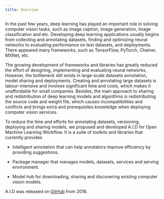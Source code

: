 ```yaml
---
title: Overview
---
```


In the past few years, deep learning has played an important role in solving computer vision tasks, such as image caption, image generation, image classification and etc. Developing deep learning applications usually begins from collecting and annotating datasets, finding and optimizing neural networks to evaluating performance on test datasets, and deployments. There appeared many frameworks, such as TensorFlow, PyTorch, Chainer, MXNet, etc.

The growing development of frameworks and libraries has greatly reduced the effort of designing, implementing and evaluating neural networks. However, the bottleneck still exists in large-scale datasets annotation, model sharing and deployments. Creating and annotating large datasets is labour-intensive and involves significant time and costs, which makes it unaffordable for small companies. Besides, the main approach to sharing and redistribution of deep learning models and algorithms is redistributing the source code and weight file, which causes incompatibilities and conflicts and brings extra and prerequisites knowledge when deploying computer vision services.

To reduce the time and efforts for annotating datasets, versioning, deploying and sharing models, we proposed and developed A.I.D for Open Machine Learning Workflow. It is a suite of toolkits and libraries that currently provides 

- Intelligent annotation that can help annotators improve efficiency by providing suggestions.

- Package manager that manages models, datasets, services and serving environment.

- Model hub for downloading, sharing and discovering existing computer vision models.

A.I.D was released on [GitHub](https://github.com/autoai-org/aid) from 2018.
